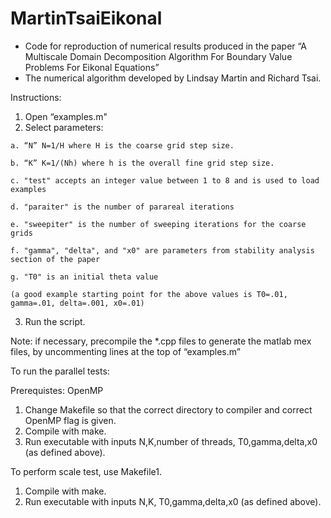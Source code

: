# MartinTsaiEikonal

  *  Code for reproduction of numerical results produced in the paper “A Multiscale Domain Decomposition
     Algorithm For Boundary Value Problems For Eikonal Equations”
  *  The numerical algorithm developed by Lindsay Martin and Richard Tsai.
 
  Instructions:
		
  1. Open “examples.m"
  2. Select parameters:
  
    a. “N” N=1/H where H is the coarse grid step size.
				
    b. “K” K=1/(Nh) where h is the overall fine grid step size.
				
    c. "test" accepts an integer value between 1 to 8 and is used to load examples
				
    d. "paraiter" is the number of parareal iterations 
				
    e. "sweepiter" is the number of sweeping iterations for the coarse grids
				
    f. "gamma", "delta", and "x0" are parameters from stability analysis section of the paper
				
    g. "T0" is an initial theta value
    
    (a good example starting point for the above values is T0=.01, gamma=.01, delta=.001, x0=.01)
  3. Run the script.

  Note: if necessary, precompile the *.cpp files to generate the matlab mex files, by uncommenting lines at the top of “examples.m”
  
  To run the parallel tests:
  
  Prerequistes: OpenMP
  
  1. Change Makefile so that the correct directory to compiler and correct OpenMP flag is given.
  2. Compile with make.
  3. Run executable with inputs N,K,number of threads, T0,gamma,delta,x0 (as defined above).
  
  To perform scale test, use Makefile1.
  1. Compile with make.
  2. Run executable with inputs N,K, T0,gamma,delta,x0 (as defined above).

